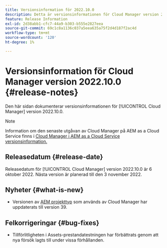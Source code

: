 ```yaml
---
title: Versionsinformation för 2022.10.0
description: Detta är versionsinformationen för Cloud Manager version 2022.10.0.
feature: Release Information
exl-id: 2d38abb1-cfc7-44a9-b303-b555e2827eea
source-git-commit: 69c1c8a1136c037a5eea635a75f2d4d187f2ac4d
workflow-type: tm+mt
source-wordcount: '120'
ht-degree: 1%

---
```



# Versionsinformation för Cloud Manager version 2022.10.0 {#release-notes}

Den här sidan dokumenterar versionsinformationen för [!UICONTROL Cloud Manager] version 2022.10.0.

>[!NOTE]
>
>Information om den senaste utgåvan av Cloud Manager på AEM as a Cloud Service finns i [Cloud Manager i AEM as a Cloud Service versionsinformation.](https://experienceleague.adobe.com/docs/experience-manager-cloud-service/content/implementing/using-cloud-manager/release-notes-cloud-manager/release-notes-cm-current.html)

## Releasedatum {#release-date}

Releasedatum för [!UICONTROL Cloud Manager] version 2022.10.0 är 6 oktober 2022. Nästa version är planerad till den 3 november 2022.

## Nyheter {#what-is-new}

* Versionen av [AEM projekttyp](https://experienceleague.adobe.com/docs/experience-manager-core-components/using/developing/archetype/overview.html) som används av Cloud Manager har uppdaterats till version 39.

## Felkorrigeringar {#bug-fixes}

* Tillförlitligheten i Assets-prestandatestningen har förbättrats genom att nya försök lagts till under vissa förhållanden.
